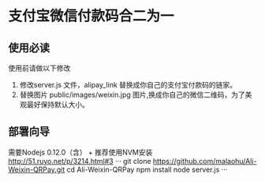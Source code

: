 # 支付宝微信付款码合二为一

## 使用必读
使用前请做以下修改
1. 修改server.js 文件，alipay_link 替换成你自己的支付宝付款码的链家。
2. 替换图片 public/images/weixin.jpg 图片,换成你自己的微信二维码，为了美观最好保持默认大小。


## 部署向导
需要Nodejs 0.12.0（含） +
推荐使用NVM安装 http://51.ruyo.net/p/3214.html#3
···
git clone https://github.com/malaohu/Ali-Weixin-QRPay.git
cd Ali-Weixin-QRPay
npm install
node server.js
···
